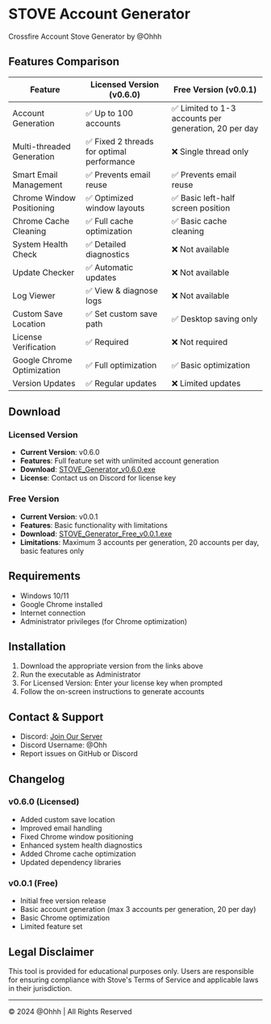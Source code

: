 # STOVE Account Generator

Crossfire Account Stove Generator by @Ohhh

## Features Comparison

| Feature | Licensed Version (v0.6.0) | Free Version (v0.0.1) |
|---------|---------------------------|------------------------|
| Account Generation | ✅ Up to 100 accounts | ✅ Limited to 1-3 accounts per generation, 20 per day |
| Multi-threaded Generation | ✅ Fixed 2 threads for optimal performance | ❌ Single thread only |
| Smart Email Management | ✅ Prevents email reuse | ✅ Prevents email reuse |
| Chrome Window Positioning | ✅ Optimized window layouts | ✅ Basic left-half screen position |
| Chrome Cache Cleaning | ✅ Full cache optimization | ✅ Basic cache cleaning |
| System Health Check | ✅ Detailed diagnostics | ❌ Not available |
| Update Checker | ✅ Automatic updates | ❌ Not available |
| Log Viewer | ✅ View & diagnose logs | ❌ Not available |
| Custom Save Location | ✅ Set custom save path | ✅ Desktop saving only |
| License Verification | ✅ Required | ❌ Not required |
| Google Chrome Optimization | ✅ Full optimization | ✅ Basic optimization |
| Version Updates | ✅ Regular updates | ❌ Limited updates |

## Download

### Licensed Version
- **Current Version**: v0.6.0
- **Features**: Full feature set with unlimited account generation
- **Download**: [STOVE_Generator_v0.6.0.exe](https://github.com/YourUsername/stove-generator/releases/download/v0.6.0/STOVE_Generator_v0.6.0.exe)
- **License**: Contact us on Discord for license key

### Free Version
- **Current Version**: v0.0.1
- **Features**: Basic functionality with limitations
- **Download**: [STOVE_Generator_Free_v0.0.1.exe](https://github.com/YourUsername/stove-generator/releases/download/v0.0.1/STOVE_Generator_Free_v0.0.1.exe)
- **Limitations**: Maximum 3 accounts per generation, 20 accounts per day, basic features only

## Requirements
- Windows 10/11
- Google Chrome installed
- Internet connection
- Administrator privileges (for Chrome optimization)

## Installation
1. Download the appropriate version from the links above
2. Run the executable as Administrator
3. For Licensed Version: Enter your license key when prompted
4. Follow the on-screen instructions to generate accounts

## Contact & Support
- Discord: [Join Our Server](https://discord.gg/QK6F7KzKZ7)
- Discord Username: @Ohh
- Report issues on GitHub or Discord

## Changelog

### v0.6.0 (Licensed)
- Added custom save location
- Improved email handling
- Fixed Chrome window positioning
- Enhanced system health diagnostics
- Added Chrome cache optimization
- Updated dependency libraries

### v0.0.1 (Free)
- Initial free version release
- Basic account generation (max 3 accounts per generation, 20 per day)
- Basic Chrome optimization
- Limited feature set

## Legal Disclaimer
This tool is provided for educational purposes only. Users are responsible for ensuring compliance with Stove's Terms of Service and applicable laws in their jurisdiction.

---

© 2024 @Ohhh | All Rights Reserved 
